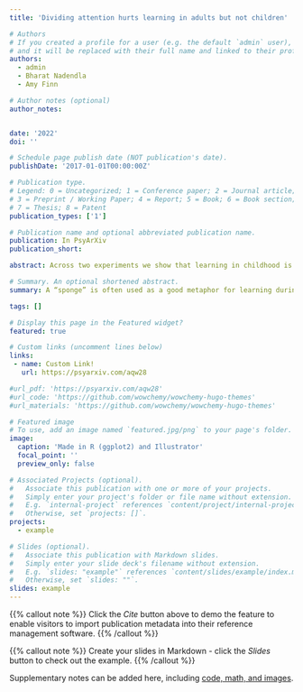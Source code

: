 ```yaml
---
title: 'Dividing attention hurts learning in adults but not children'

# Authors
# If you created a profile for a user (e.g. the default `admin` user), write the username (folder name) here
# and it will be replaced with their full name and linked to their profile.
authors:
  - admin
  - Bharat Nadendla
  - Amy Finn

# Author notes (optional)
author_notes:


date: '2022'
doi: ''

# Schedule page publish date (NOT publication's date).
publishDate: '2017-01-01T00:00:00Z'

# Publication type.
# Legend: 0 = Uncategorized; 1 = Conference paper; 2 = Journal article;
# 3 = Preprint / Working Paper; 4 = Report; 5 = Book; 6 = Book section;
# 7 = Thesis; 8 = Patent
publication_types: ['1']

# Publication name and optional abbreviated publication name.
publication: In PsyArXiv
publication_short:

abstract: Across two experiments we show that learning in childhood is fundamentally different from learning in adulthood. For adults, learning suffers when their attention is divided. For children, remarkably, learning is the same regardless of whether their attention is divided or not. And while children’s learning is expectedly worse than adults’ when attention is undivided, children learn just as well as adults—and sometimes even better—when attention is divided. These results suggest that a “sponge” may indeed be a good metaphor for learning during childhood. Children appear to take things in regardless of whether they are trying to or not. 

# Summary. An optional shortened abstract.
summary: A “sponge” is often used as a good metaphor for learning during childhood. Unlike adults, who selectively ignore a lot going on around us. We find evidence that kids take things in regardless of whether they are trying to or not. 

tags: []

# Display this page in the Featured widget?
featured: true

# Custom links (uncomment lines below)
links:
 - name: Custom Link!
   url: https://psyarxiv.com/aqw28

#url_pdf: 'https://psyarxiv.com/aqw28'
#url_code: 'https://github.com/wowchemy/wowchemy-hugo-themes'
#url_materials: 'https://github.com/wowchemy/wowchemy-hugo-themes'

# Featured image
# To use, add an image named `featured.jpg/png` to your page's folder.
image:
  caption: 'Made in R (ggplot2) and Illustrator'
  focal_point: ''
  preview_only: false

# Associated Projects (optional).
#   Associate this publication with one or more of your projects.
#   Simply enter your project's folder or file name without extension.
#   E.g. `internal-project` references `content/project/internal-project/index.md`.
#   Otherwise, set `projects: []`.
projects:
  - example

# Slides (optional).
#   Associate this publication with Markdown slides.
#   Simply enter your slide deck's filename without extension.
#   E.g. `slides: "example"` references `content/slides/example/index.md`.
#   Otherwise, set `slides: ""`.
slides: example
---
```


{{% callout note %}}
Click the _Cite_ button above to demo the feature to enable visitors to import publication metadata into their reference management software.
{{% /callout %}}

{{% callout note %}}
Create your slides in Markdown - click the _Slides_ button to check out the example.
{{% /callout %}}

Supplementary notes can be added here, including [code, math, and images](https://wowchemy.com/docs/writing-markdown-latex/).
